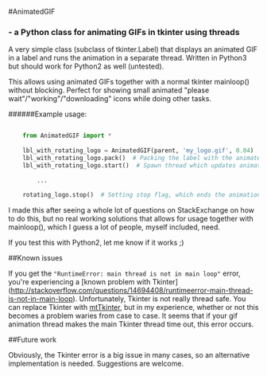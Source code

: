 #AnimatedGIF
### - a Python class for animating GIFs in tkinter using threads
A very simple class (subclass of tkinter.Label) that displays an animated GIF in 
a label and runs the animation in a separate thread. Written in Python3 but should work
for Python2 as well (untested).

This allows using animated GIFs together with a normal tkinter mainloop() without blocking.
Perfect for showing small animated "please wait"/"working"/"downloading" icons while doing other tasks.

######Example usage:

```python

    from AnimatedGIF import *
  
    lbl_with_rotating_logo = AnimatedGIF(parent, 'my_logo.gif', 0.04)  # (tkinter.parent, filename, delay between frames)
  	lbl_with_rotating_logo.pack()  # Packing the label with the animated gif (grid works just as well)
  	lbl_with_rotating_logo.start()  # Spawn thread which updates animation
  	
  		...
    
    rotating_logo.stop()  # Setting stop flag, which ends the animation
```

I made this after seeing a whole lot of questions on StackExchange on how to do this, but no real working solutions that allows
for usage together with mainloop(), which I guess a lot of people, myself included, need.

If you test this with Python2, let me know if it works ;)

##Known issues

If you get the `"RuntimeError: main thread is not in main loop"` error, you're experiencing a [known problem with Tkinter] (http://stackoverflow.com/questions/14694408/runtimeerror-main-thread-is-not-in-main-loop). Unfortunately, Tkinter is not really thread safe. You can replace Tkinter with [mtTkinter](http://tkinter.unpythonic.net/wiki/mtTkinter), but in my experience, whether or not this becomes a problem waries from case to case. It seems that if your gif animation thread makes the main Tkinter thread time out, this error occurs.

##Future work

Obviously, the Tkinter error is a big issue in many cases, so an alternative implementation is needed. Suggestions are welcome.
